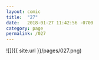 ```yaml
---
layout: comic
title:  "27"
date:   2018-01-27 11:42:56 -0700
category: page
permalink: /027
---
```

![]({{ site.url }}/pages/027.png)
